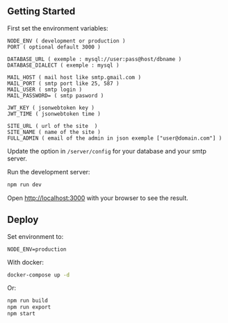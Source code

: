 ## Getting Started

First set the environment variables:

````environment
NODE_ENV ( development or production )
PORT ( optional default 3000 )

DATABASE_URL ( exemple : mysql://user:pass@host/dbname )
DATABASE_DIALECT ( exemple : mysql )

MAIL_HOST ( mail host like smtp.gmail.com )
MAIL_PORT ( smtp port like 25, 587 )
MAIL_USER ( smtp login )
MAIL_PASSWORD= ( smtp pasword )

JWT_KEY ( jsonwebtoken key )
JWT_TIME ( jsonwebtoken time )

SITE_URL ( url of the site  )
SITE_NAME ( name of the site )
FULL_ADMIN ( email of the admin in json exemple ["user@domain.com"] )
````

Update the option in ````/server/config````  for your database and your smtp server.

Run the development server:

```bash
npm run dev
```

Open [http://localhost:3000](http://localhost:3000) with your browser to see the result.


## Deploy

Set environment to:
````environment
NODE_ENV=production
````

With docker:
```bash
docker-compose up -d
```

Or:

```bash
npm run build
npm run export 
npm start
```

